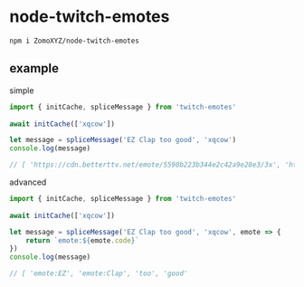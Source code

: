 # node-twitch-emotes

`npm i ZomoXYZ/node-twitch-emotes`

## example

simple

```ts
import { initCache, spliceMessage } from 'twitch-emotes'
    
await initCache(['xqcow'])

let message = spliceMessage('EZ Clap too good', 'xqcow')
console.log(message)

// [ 'https://cdn.betterttv.net/emote/5590b223b344e2c42a9e28e3/3x', 'https://cdn.betterttv.net/emote/55b6f480e66682f576dd94f5/3x', 'too', 'good' ]
```

advanced

```ts
import { initCache, spliceMessage } from 'twitch-emotes'
    
await initCache(['xqcow'])

let message = spliceMessage('EZ Clap too good', 'xqcow', emote => {
    return `emote:${emote.code}`
})
console.log(message)

// [ 'emote:EZ', 'emote:Clap', 'too', 'good' 
```
